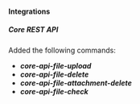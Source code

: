 
#### Integrations

##### Core REST API
Added the following commands:
- ***core-api-file-upload***
- ***core-api-file-delete***
- ***core-api-file-attachment-delete***
- ***core-api-file-check***

